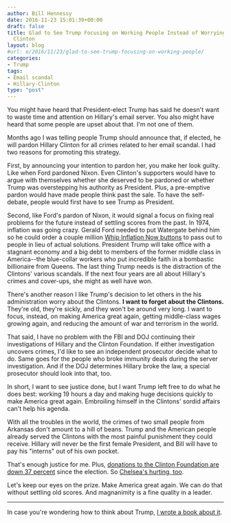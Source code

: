 ```yaml
---
author: Bill Hennessy
date: 2016-11-23 15:01:39+00:00
draft: false
title: Glad to See Trump Focusing on Working People Instead of Worrying About Hillary
  Clinton
layout: blog
#url: e/2016/11/23/glad-to-see-trump-focusing-on-working-people/
categories:
- Trump
tags:
- Email scandal
- Hillary-Clinton
type: "post"
---
```


You might have heard that President-elect Trump has said he doesn't want to waste time and attention on Hillary's email server. You also might have heard that some people are upset about that. I'm not one of them.

Months ago I was telling people Trump should announce that, if elected, he will pardon Hillary Clinton for all crimes related to her email scandal. I had two reasons for promoting this strategy.

First, by announcing your intention to pardon her, you make her look guilty. Like when Ford pardoned Nixon. Even Clinton's supporters would have to argue with themselves whether she deserved to be pardoned or whether Trump was overstepping his authority as President. Plus, a pre-emptive pardon would have made people think past the sale. To have the self-debate, people would first have to see Trump as President.

Second, like Ford's pardon of Nixon, it would signal a focus on fixing real problems for the future instead of settling scores from the past. In 1974, inflation was going crazy. Gerald Ford needed to put Watergate behind him so he could order a couple million [Whip Inflation Now buttons](https://www.history.com/speeches/ford-pledges-to-whip-inflation-now) to pass out to people in lieu of actual solutions. President Trump will take office with a stagnant economy and a big debt to members of the former middle class in America--the blue-collar workers who put incredible faith in a bombastic billionaire from Queens. The last thing Trump needs is the distraction of the Clintons' various scandals. If the next four years are all about Hillary's crimes and cover-ups, she might as well have won.

There's another reason I like Trump's decision to let others in the his administration worry about the Clintons. **I want to forget about the Clintons.** They're old, they're sickly, and they won't be around very long. I want to focus, instead, on making America great again, getting middle-class wages growing again, and reducing the amount of war and terrorism in the world.

That said, I have no problem with the FBI and DOJ continuing their investigations of Hillary and the Clinton Foundation. If either investigation uncovers crimes, I'd like to see an independent prosecutor decide what to do. Same goes for the people who broke immunity deals during the server investigation. And if the DOJ determines Hillary broke the law, a special prosecutor should look into that, too.

In short, I want to see justice done, but I want Trump left free to do what he does best: working 19 hours a day and making huge decisions quickly to make America great again. Embroiling himself in the Clintons' sordid affairs can't help his agenda.

With all the troubles in the world, the crimes of two small people from Arkansas don't amount to a hill of beans. Trump and the American people already served the Clintons with the most painful punishment they could receive. Hillary will never be the first female President, and Bill will have to pay his "interns" out of his own pocket.

That's enough justice for me. Plus, [donations to the Clinton Foundation are down 37 percent](https://nypost.com/2016/11/20/donations-to-clinton-foundation-fell-by-37-percent/) since the election. So [Chelsea's hurting, too](https://nypost.com/2016/11/06/chelsea-clinton-used-foundation-to-help-pay-for-wedding-emails/).

Let's keep our eyes on the prize. Make America great again. We can do that without settling old scores. And magnanimity is a fine quality in a leader.



* * *



In case you're wondering how to think about Trump, [I wrote a book about it](https://amzn.to/2gjEFiE).
